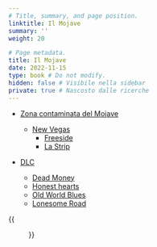 ```yaml
---
# Title, summary, and page position.
linktitle: Il Mojave
summary: ''
weight: 20

# Page metadata.
title: Il Mojave
date: 2022-11-15
type: book # Do not modify.
hidden: false # Visibile nella sidebar
private: true # Nascosto dalle ricerche
---
```


<div class="fnv">



- [Zona contaminata del Mojave](zona-contaminata-del-mojave) 
    - [New Vegas](new-vegas)
      - [Freeside](freeside)
      - [La Strip](la-strip) 

- [DLC](dlc)
    - [Dead Money](dlc-dead-money) 
    - [Honest hearts](dlc-honest-hearts) 
    - [Old World Blues](dlc-old-world-blues) 
    - [Lonesome Road](dlc-lonesome-road) 


{{<figure src="fnv/FNV_Mojave.jpg">}}

</div>